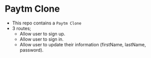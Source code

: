 # Paytm Clone
- This repo contains a `Paytm Clone`
- 3 routes;
    - Allow user to sign up.
    - Allow user to sign in.
    - Allow user to update their information (firstName, lastName, password).